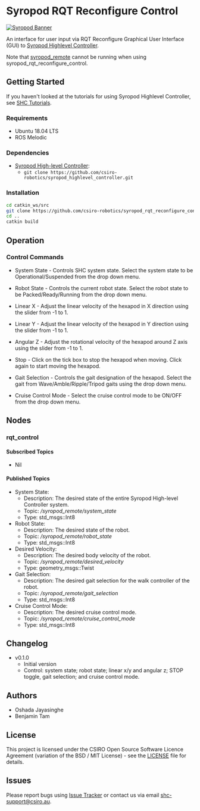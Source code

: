 # Syropod RQT Reconfigure Control

[![Syropod Banner](https://i.imgur.com/QyMTwG3.jpg "CSIRO Robotics")](https://research.csiro.au/robotics/)

An interface for user input via RQT Reconfigure Graphical User Interface (GUI) to [Syropod Highlevel Controller](https://github.com/csiro-robotics/syropod_highlevel_controller).

Note that [syropod_remote](https://github.com/csiro-robotics/syropod_remote) cannot be running when using syropod_rqt_reconfigure_control.

## Getting Started

If you haven't looked at the tutorials for using Syropod Highlevel Controller, see [SHC Tutorials](https://github.com/csiro-robotics/shc_tutorials).

### Requirements

* Ubuntu 18.04 LTS
* ROS Melodic

### Dependencies

* [Syropod High-level Controller](https://github.com/csiro-robotics/syropod_highlevel_controller):
  * `git clone https://github.com/csiro-robotics/syropod_highlevel_controller.git`

### Installation

```bash
cd catkin_ws/src
git clone https://github.com/csiro-robotics/syropod_rqt_reconfigure_control.git
cd ..
catkin build
```

## Operation

### Control Commands

* System State - Controls SHC system state. Select the system state to be Operational/Suspended from the drop down menu.

* Robot State - Controls the current robot state. Select the robot state to be Packed/Ready/Running from the drop down menu.

* Linear X - Adjust the linear velocity of the hexapod in X direction using the slider from -1 to 1.

* Linear Y - Adjust the linear velocity of the hexapod in Y direction using the slider from -1 to 1.

* Angular Z - Adjust the rotational velocity of the hexapod around Z axis using the slider from -1 to 1.

* Stop - Click on the tick box to stop the hexapod when moving. Click again to start moving the hexapod.

* Gait Selection - Controls the gait designation of the hexapod. Select the gait from Wave/Amble/Ripple/Tripod gaits using the drop down menu.

* Cruise Control Mode - Select the cruise control mode to be ON/OFF from the drop down menu.

## Nodes

### rqt_control

#### Subscribed Topics

* Nil

#### Published Topics

* System State:
  * Description: The desired state of the entire Syropod High-level Controller system.
  * Topic: */syropod\_remote/system\_state*
  * Type: std_msgs::Int8
* Robot State:
  * Description: The desired state of the robot.
  * Topic: */syropod\_remote/robot_state*
  * Type: std_msgs::Int8
* Desired Velocity:
  * Description: The desired body velocity of the robot.
  * Topic: */syropod\_remote/desired\_velocity*
  * Type: geometry_msgs::Twist
* Gait Selection:
  * Description: The desired gait selection for the walk controller of the robot.
  * Topic: */syropod\_remote/gait\_selection*
  * Type: std_msgs::Int8
* Cruise Control Mode:
  * Description: The desired cruise control mode.
  * Topic: */syropod\_remote/cruise\_control\_mode*
  * Type: std_msgs::Int8

## Changelog

* v0.1.0
  * Initial version
  * Control: system state; robot state; linear x/y and angular z; STOP toggle, gait selection; and cruise control mode.

## Authors

* Oshada Jayasinghe
* Benjamin Tam

## License

This project is licensed under the CSIRO Open Source Software Licence Agreement (variation of the BSD / MIT License) - see the [LICENSE](LICENSE) file for details.

## Issues

Please report bugs using [Issue Tracker](https://github.com/csiro-robotics/syropod_rqt_reconfigure_control/issues) or contact us via email [shc-support@csiro.au](mailto:shc-support@csiro.au).
